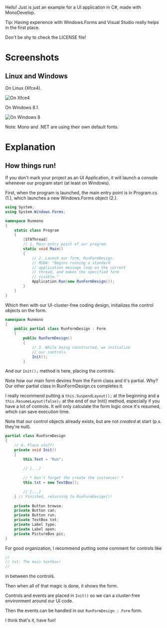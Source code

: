 Hello! Just is just an example for a UI application in C#, made with MonoDevelop.

Tip: Having experience with Windows.Forms and Visual Studio really helps in the first place.

Don't be shy to check the LICENSE file!

# Screenshots
## Linux and Windows

On Linux (Xfce4).

![On Xfce4](http://didi.wcantin.ca/p/run-mono-linux.png)

On Windows 8.1.

![On Windows 8](http://didi.wcantin.ca/p/run-mono-win32.png)

Note: Mono and .NET are using their own default fonts.

# Explanation
## How things run!

If you don't mark your project as an UI Application, it will launch a console whenever our program start (at least on Windows).

First, when the program is launched, the main entry point is in Program.cs (1.), which launches a new Windows.Forms object (2.).

```csharp
using System;
using System.Windows.Forms;

namespace Runmono
{
	static class Program
	{
		[STAThread]
        // 1. Main entry point of our program.
		static void Main()
		{
            // 2. Launch our form, RunFormDesign.
            // MSDN: "Begins running a standard 
            // application message loop on the current 
            // thread, and makes the specified form 
            // visible."
            Application.Run(new RunFormDesign());
		}
	}
}
```

Which then with our UI-cluster-free coding design, initializes the control objects on the form.

```csharp
namespace Runmono
{
    public partial class RunFormDesign : Form
    {
        public RunFormDesign()
        {
            // 3. While being constructed, we initialize
            // our controls.
            Init();
        }
```

And our `Init();` method is here, placing the controls.

Note how our main form devires from the Form class and it's partial. Why? Our other partial class in RunFormDesign.cs completes it. 

I really recommend putting a `this.SuspendLayout();` at the beginning and a `this.ResumeLayout(false);` at the end of our Init() method, especially if you have a lot of controls. It will only calculate the form logic once it's resumed, which can save execution time.

Note that our control objects already exists, but are not _created_ at start (p.s. they're null).

```csharp
partial class RunFormDesign
{
    // 4. Place stuff!
    private void Init()
    {
        this.Text = "Run";
        
        // [...]
        
        // * Don't forget the create the instances! *
        this.txt = new TextBox();
        
        // [...]
    } // Finished, returning to RunFormDesign()!
    
    private Button browse;
    private Button can;
    private Button run;
    private TextBox txt;
    private Label type;
    private Label open;
    private PictureBox pic;
}
```

For good organization, I recommend putting some comment for controls like
```csharp
//
// txt: The main textbox!
//
```
in between the controls.

Then when all of that magic is done, it shows the form.

Controls and events are placed in `Init()` so we can a cluster-free environment around our UI code.

Then the events can be handled in our `RunFormDesign : Form` form.

I think that's it, have fun!